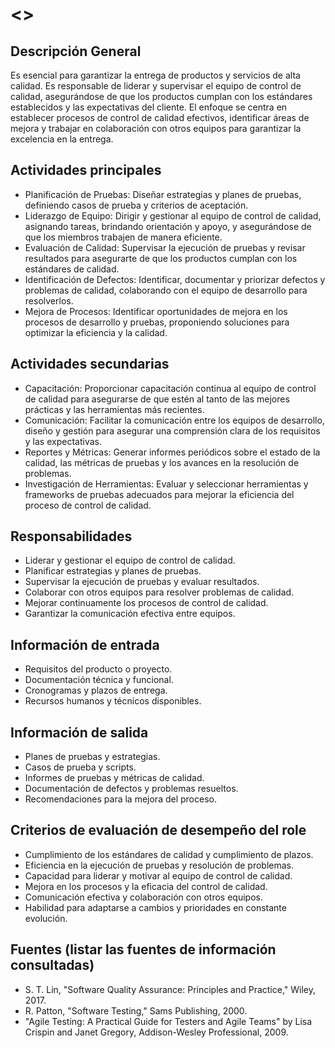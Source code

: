 # <<QA Lead>>

## Descripción General
<!-- Describir de manera muy general el rol -->
Es esencial para garantizar la entrega de productos y servicios de alta calidad. Es responsable de liderar y supervisar el equipo de control de calidad, asegurándose de que los productos cumplan con los estándares establecidos y las expectativas del cliente. El enfoque se centra en establecer procesos de control de calidad efectivos, identificar áreas de mejora y trabajar en colaboración con otros equipos para garantizar la excelencia en la entrega.

## Actividades principales
<!-- Listar las actividades principales -->
- Planificación de Pruebas: Diseñar estrategias y planes de pruebas, definiendo casos de prueba y criterios de aceptación.
- Liderazgo de Equipo: Dirigir y gestionar al equipo de control de calidad, asignando tareas, brindando orientación y apoyo, y asegurándose de que los miembros trabajen de manera eficiente.
- Evaluación de Calidad: Supervisar la ejecución de pruebas y revisar resultados para asegurarte de que los productos cumplan con los estándares de calidad.
- Identificación de Defectos: Identificar, documentar y priorizar defectos y problemas de calidad, colaborando con el equipo de desarrollo para resolverlos.
- Mejora de Procesos: Identificar oportunidades de mejora en los procesos de desarrollo y pruebas, proponiendo soluciones para optimizar la eficiencia y la calidad.

## Actividades secundarias
<!-- Listar las actividades secundarias -->
- Capacitación: Proporcionar capacitación continua al equipo de control de calidad para asegurarse de que estén al tanto de las mejores prácticas y las herramientas más recientes.
- Comunicación: Facilitar la comunicación entre los equipos de desarrollo, diseño y gestión para asegurar una comprensión clara de los requisitos y las expectativas.
- Reportes y Métricas: Generar informes periódicos sobre el estado de la calidad, las métricas de pruebas y los avances en la resolución de problemas.
- Investigación de Herramientas: Evaluar y seleccionar herramientas y frameworks de pruebas adecuados para mejorar la eficiencia del proceso de control de calidad.

## Responsabilidades
<!-- Listar las responsabilidades -->
- Liderar y gestionar el equipo de control de calidad.
- Planificar estrategias y planes de pruebas.
- Supervisar la ejecución de pruebas y evaluar resultados.
- Colaborar con otros equipos para resolver problemas de calidad.
- Mejorar continuamente los procesos de control de calidad.
- Garantizar la comunicación efectiva entre equipos.

## Información de entrada
<!-- Listar la información que recibe y por parte de quien -->
- Requisitos del producto o proyecto.
- Documentación técnica y funcional.
- Cronogramas y plazos de entrega.
- Recursos humanos y técnicos disponibles.


## Información de salida
<!-- Listar la información que genera y quienes la consumen o requieren -->
- Planes de pruebas y estrategias.
- Casos de prueba y scripts.
- Informes de pruebas y métricas de calidad.
- Documentación de defectos y problemas resueltos.
- Recomendaciones para la mejora del proceso.

## Criterios de evaluación de desempeño del role
<!-- Listar las métricas que se le suelen atribuir al rol para medir su desempeño -->
- Cumplimiento de los estándares de calidad y cumplimiento de plazos.
- Eficiencia en la ejecución de pruebas y resolución de problemas.
- Capacidad para liderar y motivar al equipo de control de calidad.
- Mejora en los procesos y la eficacia del control de calidad.
- Comunicación efectiva y colaboración con otros equipos.
- Habilidad para adaptarse a cambios y prioridades en constante evolución.

## Fuentes (listar las fuentes de información consultadas)
- S. T. Lin, "Software Quality Assurance: Principles and Practice," Wiley, 2017.
- R. Patton, "Software Testing," Sams Publishing, 2000.
- "Agile Testing: A Practical Guide for Testers and Agile Teams" by Lisa Crispin and Janet Gregory, Addison-Wesley Professional, 2009.
